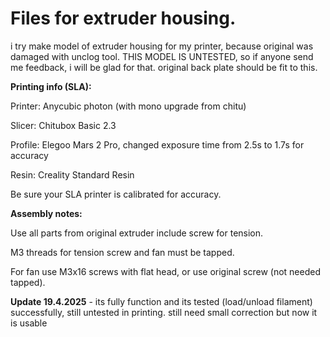 # Files for extruder housing.
i try make model of extruder housing for my printer, because original was damaged with unclog tool. THIS MODEL IS UNTESTED, so if anyone send me feedback, i will be glad for that. original back plate should be fit to this.

 

**Printing info (SLA):**

Printer: Anycubic photon (with mono upgrade from chitu)

Slicer: Chitubox Basic 2.3

Profile: Elegoo Mars 2 Pro, changed exposure time from 2.5s to 1.7s for accuracy

Resin: Creality Standard Resin

Be sure your SLA printer is calibrated for accuracy.

 

**Assembly notes:**

Use all parts from original extruder include screw for tension.

M3 threads for tension screw and fan must be tapped.

For fan use M3x16 screws with flat head, or use original screw (not needed tapped).


**Update 19.4.2025** - its fully function and its tested (load/unload filament) successfully, still untested in printing. still need small correction but now it is usable
